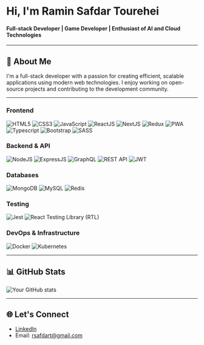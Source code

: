 # Hi, I'm Ramin Safdar Tourehei


#### Full-stack Developer | Game Developer | Enthusiast of AI and Cloud Technologies


---

## 🚀 About Me
I'm a full-stack developer with a passion for creating efficient, scalable applications using modern web technologies. I enjoy working on open-source projects and contributing to the development community.

---

### Frontend
![HTML5](https://img.shields.io/badge/-HTML5-E34F26?logo=html5&logoColor=fff&style=flat)
![CSS3](https://img.shields.io/badge/-CSS3-1572B6?logo=css3&logoColor=fff&style=flat)
![JavaScript](https://img.shields.io/badge/-JavaScript-F7DF1E?logo=javascript&logoColor=333&style=flat)
![ReactJS](https://img.shields.io/badge/-ReactJS-61DAFB?logo=react&logoColor=333&style=flat)
![NextJS](https://img.shields.io/badge/-NextJS-000000?logo=next.js&logoColor=fff&style=flat)
![Redux](https://img.shields.io/badge/-Redux-764ABC?logo=redux&logoColor=fff&style=flat)
![PWA](https://img.shields.io/badge/-PWA-5A0FC8?logo=pwa&logoColor=fff&style=flat)
![Typescript](https://img.shields.io/badge/-Typescript-007ACC?logo=typescript&logoColor=fff&style=flat)
![Bootstrap](https://img.shields.io/badge/-Bootstrap-563D7C?logo=bootstrap&logoColor=fff&style=flat)
![SASS](https://img.shields.io/badge/-SASS-CC6699?logo=sass&logoColor=fff&style=flat)

### Backend & API
![NodeJS](https://img.shields.io/badge/-NodeJS-339933?logo=node.js&logoColor=fff&style=flat)
![ExpressJS](https://img.shields.io/badge/-ExpressJS-000000?logo=express&logoColor=fff&style=flat)
![GraphQL](https://img.shields.io/badge/-GraphQL-E10098?logo=graphql&logoColor=fff&style=flat)
![REST API](https://img.shields.io/badge/-REST%20API-61DAFB?logo=rest&logoColor=333&style=flat)
![JWT](https://img.shields.io/badge/-JWT-000000?logo=jwt&logoColor=fff&style=flat)

### Databases
![MongoDB](https://img.shields.io/badge/-MongoDB-47A248?logo=mongodb&logoColor=fff&style=flat)
![MySQL](https://img.shields.io/badge/-MySQL-4479A1?logo=mysql&logoColor=fff&style=flat)
![Redis](https://img.shields.io/badge/-Redis-DC382D?logo=redis&logoColor=fff&style=flat)

### Testing
![Jest](https://img.shields.io/badge/-Jest-C21325?logo=jest&logoColor=fff&style=flat)
![React Testing Library (RTL)](https://img.shields.io/badge/-React%20Testing%20Library-61DAFB?logo=testing-library&logoColor=333&style=flat)

### DevOps & Infrastructure
![Docker](https://img.shields.io/badge/-Docker-2496ED?logo=docker&logoColor=fff&style=flat)
![Kubernetes](https://img.shields.io/badge/-Kubernetes-326CE5?logo=kubernetes&logoColor=fff&style=flat)

---


## 📊 GitHub Stats
![Your GitHub stats](https://github-readme-stats.vercel.app/api?username=ramin709&show_icons=true&theme=radical)

---

## 🌐 Let's Connect
- [LinkedIn](https://www.linkedin.com/in/ramin-safdar-tourehei-72ab7b215)
- Email: rsafdart@gmail.com

<!--
**ramin709/ramin709** is a ✨ _special_ ✨ repository because its `README.md` (this file) appears on your GitHub profile.

Here are some ideas to get you started:

- 🔭 I’m currently working on ...
- 🌱 I’m currently learning ...
- 👯 I’m looking to collaborate on ...
- 🤔 I’m looking for help with ...
- 💬 Ask me about ...
- 📫 How to reach me: ...
- 😄 Pronouns: ...
- ⚡ Fun fact: ...
-->
